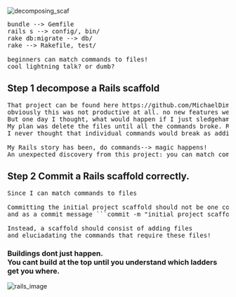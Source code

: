 ![decomposing_scaf](https://user-images.githubusercontent.com/11463275/28737691-b0109d00-73bd-11e7-8b3a-c4307364ab04.png)
<pre>
bundle --> Gemfile
rails s --> config/, bin/
rake db:migrate --> db/
rake --> Rakefile, test/

beginners can match commands to files!
cool lightning talk? or dumb?
</pre>

## Step 1 decompose a Rails scaffold 
<pre>
That project can be found here https://github.com/MichaelDimmitt/g-r-s-t-r-w-bts
obviously this was not productive at all. no new features were built.
But one day I thought, what would happen if I just sledgehammered a `rails new` scaffold? 
My plan was delete the files until all the commands broke. Removing bloat that I did not understand.
I never thought that individual commands would break as additional files were deleted.

My Rails story has been, do commands--> magic happens!
An unexpected discovery from this project: you can match commands to files!
</pre>
## Step 2 Commit a Rails scaffold correctly.
<pre>
Since I can match commands to files

Committing the initial project scaffold should not be one commit 
and as a commit message ```commit -m "initial project scaffold;```

Instead, a scaffold should consist of adding files 
and eluciadating the commands that require these files!
</pre>
### Buildings dont just happen.<br>You cant build at the top until you understand which ladders get you where.
![rails_image](https://user-images.githubusercontent.com/11463275/29998548-f474fa22-8ffb-11e7-9713-6b55da849db7.png)

